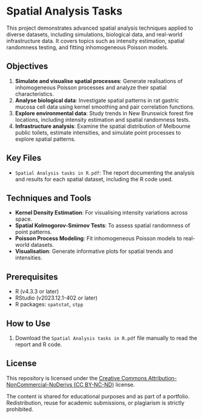 # Spatial Analysis Tasks

This project demonstrates advanced spatial analysis techniques applied to diverse datasets, including simulations, biological data, and real-world infrastructure data. It covers topics such as intensity estimation, spatial randomness testing, and fitting inhomogeneous Poisson models.

## Objectives
1. **Simulate and visualise spatial processes**: Generate realisations of inhomogeneous Poisson processes and analyze their spatial characteristics.
2. **Analyse biological data**: Investigate spatial patterns in rat gastric mucosa cell data using kernel smoothing and pair correlation functions.
3. **Explore environmental data**: Study trends in New Brunswick forest fire locations, including intensity estimation and spatial randomness tests.
4. **Infrastructure analysis**: Examine the spatial distribution of Melbourne public toilets, estimate intensities, and simulate point processes to explore spatial patterns.

## Key Files
- `Spatial Analysis tasks in R.pdf`: The report documenting the analysis and results for each spatial dataset, including the R code used.
  
## Techniques and Tools
- **Kernel Density Estimation**: For visualising intensity variations across space.
- **Spatial Kolmogorov-Smirnov Tests**: To assess spatial randomness of point patterns.
- **Poisson Process Modeling**: Fit inhomogeneous Poisson models to real-world datasets.
- **Visualisation**: Generate informative plots for spatial trends and intensities.

## Prerequisites
- R (v4.3.3 or later)
- RStudio (v2023.12.1-402 or later)
- R packages: `spatstat`, `stpp`

## How to Use
1. Download the `Spatial Analysis tasks in R.pdf` file manually to read the report and R code.

## License

This repository is licensed under the [Creative Commons Attribution-NonCommercial-NoDerivs (CC BY-NC-ND)](https://creativecommons.org/licenses/by-nc-nd/4.0/) license.

The content is shared for educational purposes and as part of a portfolio. Redistribution, reuse for academic submissions, or plagiarism is strictly prohibited.
